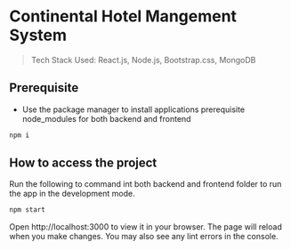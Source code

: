 
# Continental Hotel Mangement System

> Tech Stack Used: React.js, Node.js, Bootstrap.css, MongoDB

## Prerequisite
* Use the package manager to install applications prerequisite node_modules for both backend and frontend
```bash
npm i
```

## How to access the project
Run the following to command int both backend and frontend folder to run the app in the development mode.
```bash
npm start
```
Open http://localhost:3000 to view it in your browser.
The page will reload when you make changes.
You may also see any lint errors in the console.
